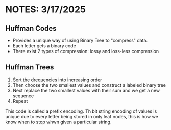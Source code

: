 # NOTES: 3/17/2025

## Huffman Codes

- Provides a unique way of using Binary Tree to "compress" data.
- Each letter gets a binary code
- There exist 2 types of compression: lossy and loss-less compression 

## Huffman Trees
1. Sort the drequencies into increasing order
2. Then choose the two smallest values and construct a labeled binary tree
3. Next replace the two smallest values with their sum and we get a new sequence
4. Repeat

This code is called a prefix encoding. Th bit string encoding of values is unique due to every letter being stored in only leaf nodes, this is how we know when to stop whwn given a particular string. 

